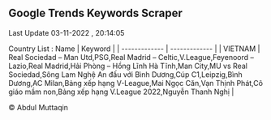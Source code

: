 

## Google Trends Keywords Scraper 
 
Last Update 03-11-2022 , 20:14:05

Country List :
 Name  | Keyword |
| ------------- | ------------- |
| VIETNAM | Real Sociedad – Man Utd,PSG,Real Madrid – Celtic,V.League,Feyenoord – Lazio,Real Madrid,Hải Phòng – Hồng Lĩnh Hà Tĩnh,Man City,MU vs Real Sociedad,Sông Lam Nghệ An đấu với Bình Dương,Cúp C1,Leipzig,Bình Dương,AC Milan,Bảng xếp hạng V-League,Mai Ngọc Căn,Vạn Thịnh Phát,Cô giáo mầm non,Bảng xếp hạng V.League 2022,Nguyễn Thanh Nghị |



© Abdul Muttaqin 
